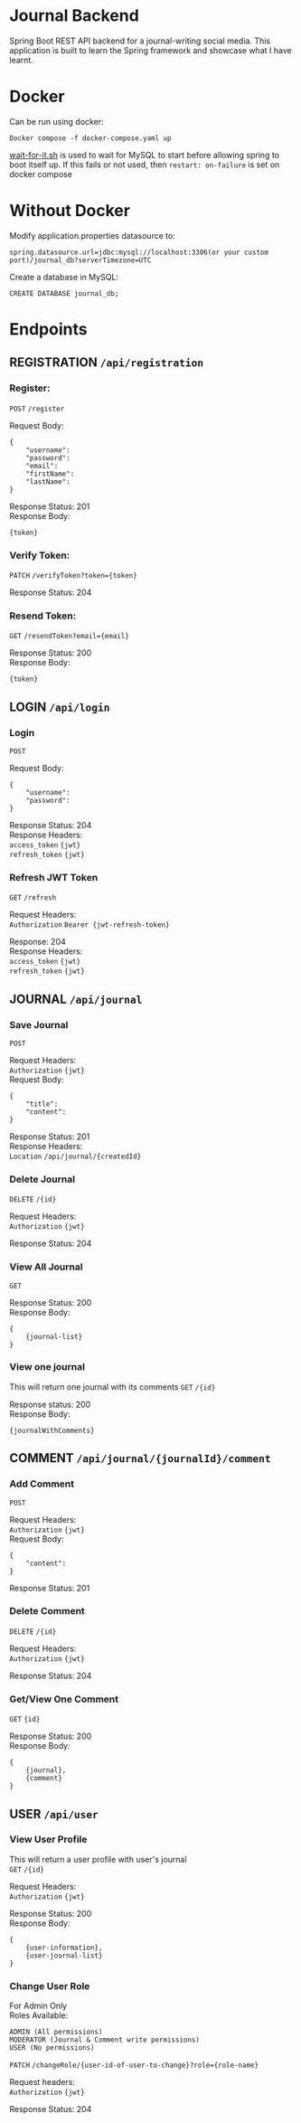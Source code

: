 # Journal Backend
Spring Boot REST API backend for a journal-writing social media. This application is built to learn the Spring framework
and showcase what I have learnt.

# Docker
Can be run using docker:
```
Docker compose -f docker-compose.yaml up
```
[wait-for-it.sh](https://github.com/vishnubob/wait-for-it) is used to wait for MySQL to start before allowing spring to
boot itself up. If this fails or not used, then ```restart: on-failure``` is set on docker compose  

# Without Docker
Modify application.properties datasource to:
```
spring.datasource.url=jdbc:mysql://localhost:3306(or your custom port)/journal_db?serverTimezone=UTC
```

Create a database in MySQL:
```
CREATE DATABASE journal_db;
```

# Endpoints  

## REGISTRATION ```/api/registration```


### Register:  
```POST``` ```/register```  

Request Body:
```
{
    "username":
    "password":
    "email":
    "firstName":
    "lastName":
}
```  

Response Status: 201  
Response Body:  
```
{token}
```


### Verify Token:
```PATCH``` ```/verifyToken?token={token}```  

Response Status: 204


### Resend Token:
```GET``` ```/resendToken?email={email}```  

Response Status: 200  
Response Body:
```
{token}
```



## LOGIN ```/api/login```


### Login
```POST```  

Request Body:  
```
{
    "username":
    "password":
}
```  

Response Status: 204  
Response Headers:  
```access_token``` ```{jwt}```  
```refresh_token``` ```{jwt}```


### Refresh JWT Token
```GET``` ```/refresh```  

Request Headers:  
```Authorization``` ```Bearer {jwt-refresh-token}```  

Response: 204  
Response Headers:   
```access_token``` ```{jwt}```  
```refresh_token``` ```{jwt}```



## JOURNAL ```/api/journal```


### Save Journal
```POST```  

Request Headers:  
```Authorization``` ```{jwt}```  
Request Body:
```
{
    "title":
    "content":
}
```  

Response Status: 201  
Response Headers:  
```Location``` ```/api/journal/{createdId}```


### Delete Journal
```DELETE```  ```/{id}```

Request Headers:  
```Authorization``` ```{jwt}```  

Response Status: 204


### View All Journal
```GET```  

Response Status: 200  
Response Body:
```
{
    {journal-list}
}
```


### View one journal
This will return one journal with its comments
```GET``` ```/{id}```  

Response status: 200  
Response Body:
```
{journalWithComments}
```



## COMMENT ```/api/journal/{journalId}/comment```

### Add Comment
```POST```  

Request Headers:  
```Authorization``` ```{jwt}```  
Request Body:
```
{
    "content":
}
```  

Response Status: 201


### Delete Comment
```DELETE``` ```/{id}```  

Request Headers:  
```Authorization``` ```{jwt}```  

Response Status: 204


### Get/View One Comment
```GET``` ```{id}```  

Response Status: 200  
Response Body:
```
{
    {journal},
    {comment}
}
```



## USER ```/api/user```


### View User Profile
This will return a user profile with user's journal  
```GET``` ```/{id}```  

Request Headers:  
```Authorization``` ```{jwt}```  

Response Status: 200  
Response Body:
```
{
    {user-information},
    {user-journal-list}
}
```


### Change User Role
For Admin Only   
Roles Available:
```
ADMIN (All permissions)
MODERATOR (Journal & Comment write permissions)
USER (No permissions)
```
```PATCH``` ```/changeRole/{user-id-of-user-to-change}?role={role-name}```  

Request headers:  
```Authorization``` ```{jwt}```  

Response Status: 204



































